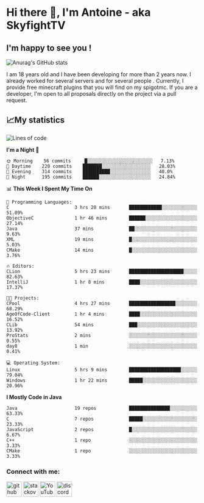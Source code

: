 # Hi there 👋, I'm Antoine - aka SkyfightTV
## I'm happy to see you !
![Anurag's GitHub stats](https://github-readme-stats.vercel.app/api?username=SKyfightTV&show_icons=true&theme=dark&count_private=true&)

I am 18 years old and I have been developing for more than 2 years now. I already worked for several servers and for several people . Currently, I provide free minecraft plugins that you will find on my spigotmc.
If you are a developer, I'm open to all proposals directly on the project via a pull request.

## 📈My statistics
<!--START_SECTION:waka-->
![Lines of code](https://img.shields.io/badge/From%20Hello%20World%20I%27ve%20Written-811%20Thousand%20lines%20of%20code-blue)

**I'm a Night 🦉** 

```text
🌞 Morning    56 commits     █░░░░░░░░░░░░░░░░░░░░░░░░   7.13% 
🌆 Daytime    220 commits    ███████░░░░░░░░░░░░░░░░░░   28.03% 
🌃 Evening    314 commits    ██████████░░░░░░░░░░░░░░░   40.0% 
🌙 Night      195 commits    ██████░░░░░░░░░░░░░░░░░░░   24.84%

```


📊 **This Week I Spent My Time On** 

```text
💬 Programming Languages: 
C                        3 hrs 20 mins       ████████████░░░░░░░░░░░░░   51.09% 
ObjectiveC               1 hr 46 mins        ██████░░░░░░░░░░░░░░░░░░░   27.14% 
Java                     37 mins             ██░░░░░░░░░░░░░░░░░░░░░░░   9.63% 
XML                      19 mins             █░░░░░░░░░░░░░░░░░░░░░░░░   5.03% 
CMake                    14 mins             █░░░░░░░░░░░░░░░░░░░░░░░░   3.76%

🔥 Editors: 
CLion                    5 hrs 23 mins       ████████████████████░░░░░   82.63% 
IntelliJ                 1 hr 8 mins         ████░░░░░░░░░░░░░░░░░░░░░   17.37%

🐱‍💻 Projects: 
CPool                    4 hrs 27 mins       █████████████████░░░░░░░░   68.29% 
AgeOfCode-Client         1 hr 4 mins         ████░░░░░░░░░░░░░░░░░░░░░   16.52% 
CLib                     54 mins             ███░░░░░░░░░░░░░░░░░░░░░░   13.92% 
ProStats                 2 mins              ░░░░░░░░░░░░░░░░░░░░░░░░░   0.55% 
day8                     1 min               ░░░░░░░░░░░░░░░░░░░░░░░░░   0.41%

💻 Operating System: 
Linux                    5 hrs 9 mins        ███████████████████░░░░░░   79.04% 
Windows                  1 hr 22 mins        █████░░░░░░░░░░░░░░░░░░░░   20.96%

```

**I Mostly Code in Java** 

```text
Java                     19 repos            ███████████████░░░░░░░░░░   63.33% 
C                        7 repos             █████░░░░░░░░░░░░░░░░░░░░   23.33% 
JavaScript               2 repos             █░░░░░░░░░░░░░░░░░░░░░░░░   6.67% 
C++                      1 repo              ░░░░░░░░░░░░░░░░░░░░░░░░░   3.33% 
CMake                    1 repo              ░░░░░░░░░░░░░░░░░░░░░░░░░   3.33%

```



<!--END_SECTION:waka-->

### Connect with me:

[<img src='https://cdn.jsdelivr.net/npm/simple-icons@3.0.1/icons/github.svg' alt='github' height='40'>](https://github.com/SKyfightTV)  [<img src='https://cdn.jsdelivr.net/npm/simple-icons@3.0.1/icons/stackoverflow.svg' alt='stackoverflow' height='40'>](https://stackoverflow.com/users/16952856)  [<img src='https://cdn.jsdelivr.net/npm/simple-icons@3.0.1/icons/youtube.svg' alt='YouTube' height='40'>](https://www.youtube.com/channel/UCjzzQNjlBr-AZ5j1A8lMMKw)  [<img src='https://cdn.jsdelivr.net/npm/simple-icons@3.0.1/icons/discord.svg' alt='discord' height='40'>](https://discord.gg/u8yzVac)  
